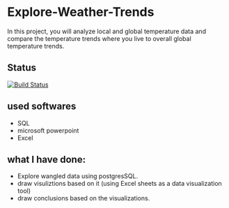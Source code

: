 # Explore-Weather-Trends
In this project, you will analyze local and global temperature data and compare the temperature trends where you live to overall global temperature trends.

##  Status
[![Build Status](https://img.shields.io/travis/twbs/bootstrap/v4-dev.svg)](https://github.com/superbido/fav-moviewebsite/edit/master/README.md)

## used softwares
- SQL
- microsoft powerpoint
- Excel

## what I have done:
- Explore wangled data using postgresSQL.
- draw visuliztions based on it (using Excel sheets as a data visualization tool)
- draw conclusions based on the visualizations.
